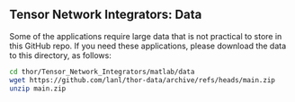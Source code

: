 ## Tensor Network Integrators: Data

Some of the applications require large data that is not practical to store in this GitHub repo.
If you need these applications, please download the data to this directory, as follows:

```sh
cd thor/Tensor_Network_Integrators/matlab/data
wget https://github.com/lanl/thor-data/archive/refs/heads/main.zip
unzip main.zip
```
